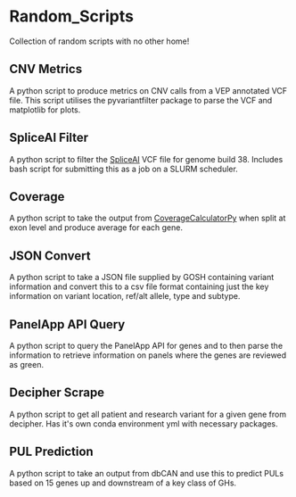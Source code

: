 # Random_Scripts
Collection of random scripts with no other home!

CNV Metrics
------
A python script to produce metrics on CNV calls from a VEP annotated VCF file. This script utilises the pyvariantfilter package to parse the VCF and matplotlib for plots.


SpliceAI Filter
------
A python script to filter the [SpliceAI](https://github.com/Illumina/SpliceAI) VCF file for genome build 38. Includes bash script for submitting this as a job on a SLURM scheduler. 


Coverage
------
A python script to take the output from [CoverageCalculatorPy](https://github.com/AWGL/CoverageCalculatorPy) when split at exon level and produce average for each gene.


JSON Convert
------
A python script to take a JSON file supplied by GOSH containing variant information and convert this to a csv file format containing just the key information on variant location, ref/alt allele, type and subtype.  


PanelApp API Query
-----
A python script to query the PanelApp API for genes and to then parse the information to retrieve information on panels where the genes are reviewed as green. 


Decipher Scrape
-----
A python script to get all patient and research variant for a given gene from decipher. Has it's own conda environment yml with necessary packages. 


PUL Prediction
-----
A python script to take an output from dbCAN and use this to predict PULs based on 15 genes up and downstream of a key class of GHs. 
